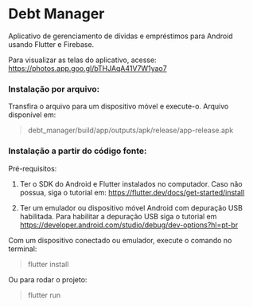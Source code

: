 # Debt Manager

Aplicativo de gerenciamento de dívidas e empréstimos para Android usando Flutter e Firebase.

Para visualizar as telas do aplicativo, acesse: https://photos.app.goo.gl/bTHJAqA41V7W1yao7


### Instalação por arquivo:

Transfira o arquivo para um dispositivo móvel e execute-o. Arquivo disponível em:  

> debt_manager/build/app/outputs/apk/release/app-release.apk

### Instalação a partir do código fonte:

Pré-requisitos: 

1. Ter o SDK do Android e Flutter instalados no computador. 
Caso não possua, siga o tutorial em: https://flutter.dev/docs/get-started/install

2. Ter um emulador ou dispositivo móvel Android com depuração USB habilitada. 
Para habilitar a depuração USB siga o tutorial em https://developer.android.com/studio/debug/dev-options?hl=pt-br

Com um dispositivo conectado ou emulador, execute o comando no terminal:
> flutter install

Ou para rodar o projeto:
> flutter run


